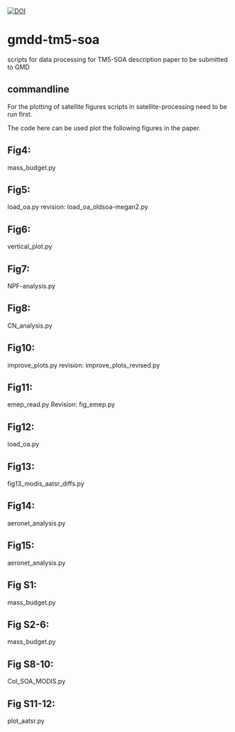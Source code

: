 [![DOI](https://zenodo.org/badge/313570273.svg)](https://zenodo.org/badge/latestdoi/313570273)
# gmdd-tm5-soa
scripts for data processing for TM5-SOA description paper to be submitted to GMD

## commandline

For the plotting of satellite figures scripts in satellite-processing need to be run first. 

The code here can be used plot the following figures in the paper.

## Fig4:
mass_budget.py

## Fig5:
load_oa.py
revision:
load_oa_oldsoa-megan2.py

## Fig6:
vertical_plot.py

## Fig7:
NPF-analysis.py

## Fig8:
CN_analysis.py

## Fig10:
improve_plots.py
revision:
improve_plots_revised.py

## Fig11:
emep_read.py
Revision:
fig_emep.py  

## Fig12:
load_oa.py

## Fig13:
fig13_modis_aatsr_diffs.py

## Fig14:
aeronet_analysis.py

## Fig15:
aeronet_analysis.py

## Fig S1:
mass_budget.py

## Fig S2-6:
mass_budget.py

## Fig S8-10:
Col_SOA_MODIS.py

## Fig S11-12:
plot_aatsr.py
